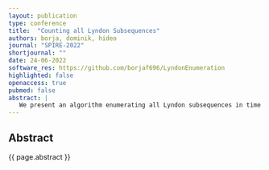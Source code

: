 ```yaml
---
layout: publication
type: conference
title:  "Counting all Lyndon Subsequences"
authors: borja, dominik, hideo
journal: "SPIRE-2022"
shortjournal: ""
date: 24-06-2022
software_res: https://github.com/borjaf696/LyndonEnumeration
highlighted: false
openaccess: true
pubmed: false
abstract: |
   We present an algorithm enumerating all Lyndon subsequences in time and space linear to the output size. In a subsequent evaluation, we benchmarked an implementation of our algorithm on all strings of fixed small lengths and alphabet sizes, and could draw a connection between the observed average number of Lyndon subsequences and the expected average number of Lyndon subsequences obtained by Hirakawa et al. Our implementation is available at https://github.com/borjaf696/LyndonEnumeration.
---
```


## Abstract

{{ page.abstract }}
